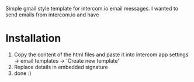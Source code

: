 
Simple gmail style template for intercom.io email messages.
I wanted to send emails from intercom.io and have 

# Installation
1. Copy  the content of the html files and paste it into intercom app settings -> email templates -> 'Create new template'
2. Replace details in embedded signature
3. done :)
